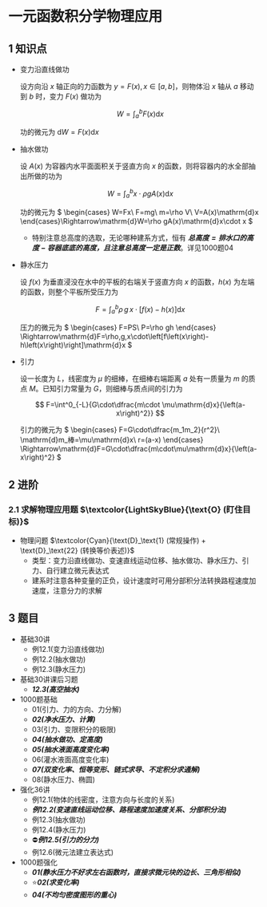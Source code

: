 # 一元函数积分学物理应用

## 1 知识点

* 变力沿直线做功

  设方向沿 $x$ 轴正向的力函数为 $y=F(x),x\in[a,b]$，则物体沿 $x$ 轴从 $a$ 移动到 $b$ 时，变力 $F(x)$ 做功为

  $$
  W=\int^b_a{F(x)\mathrm{d}x}
  $$

  功的微元为 $\mathrm{d}W=F(x)\mathrm{d}x$

* 抽水做功

  设 $A(x)$ 为容器内水平面面积关于竖直方向 $x$ 的函数，则将容器内的水全部抽出所做的功为

  $$
  W=\int^b_a{x\cdot\rho gA(x)\mathrm{d}x}
  $$

  功的微元为
  $
  \begin{cases}
    W=Fx\\
    F=mg\\
    m=\rho V\\
    V=A(x)\mathrm{d}x
  \end{cases}\Rightarrow\mathrm{d}W=\rho gA(x)\mathrm{d}x\cdot x
  $

  * 特别注意总高度的选取，无论哪种建系方式，恒有 ***$总高度=排水口的高度-容器底底的高度$，且注意总高度一定是正数***。详见1000题04

* 静水压力

  设 $f(x)$ 为垂直浸没在水中的平板的右端关于竖直方向 $x$ 的函数，$h(x)$ 为左端的函数，则整个平板所受压力为

  $$
  F=\int^b_a{\rho\,g\,x\cdot\left[f\left(x\right)-h\left(x\right)\right]\mathrm{d}x}
  $$

  压力的微元为
  $
  \begin{cases}
    F=PS\\
    P=\rho gh
  \end{cases}
  \Rightarrow\mathrm{d}F=\rho\,g\,x\cdot\left[f\left(x\right)-h\left(x\right)\right]\mathrm{d}x
  $

* 引力

  设一长度为 $L$，线密度为 $\mu$ 的细棒，在细棒右端距离 $a$ 处有一质量为 $m$ 的质点 $M$。已知引力常量为 $G$，则细棒与质点间的引力为

  $$
  F=\int^0_{-L}{G\cdot\dfrac{m\cdot \mu\mathrm{d}x}{\left(a-x\right)^2}}
  $$

  引力的微元为
  $
  \begin{cases}
    F=G\cdot\dfrac{m_1m_2}{r^2}\\
    \mathrm{d}m_棒=\mu\mathrm{d}x\\
    r=(a-x)
  \end{cases}
  \Rightarrow\mathrm{d}F=G\cdot\dfrac{m\cdot\mu\mathrm{d}x}{\left(a-x\right)^2}
  $

## 2 进阶

### 2.1 求解物理应用题 $\textcolor{LightSkyBlue}{\text{O} (盯住目标)}$

* 物理问题 $\textcolor{Cyan}{\text{D}_\text{1} (常规操作) + \text{D}_\text{22} (转换等价表述)}$
  * 类型：变力沿直线做功、变速直线运动位移、抽水做功、静水压力、引力、自行建立微元表达式
  * 建系时注意各种变量的正负，设计速度时可用分部积分法转换路程速度加速度，注意分力的求解

## 3 题目

* 基础30讲
  * 例12.1(变力沿直线做功)
  * 例12.2(抽水做功)
  * 例12.3(静水压力)
* 基础30讲课后习题
  * ***12.3(高空抽水)***
* 1000题基础
  * 01(引力、力的方向、力分解)
  * ***02(净水压力、计算)***
  * 03(引力、变限积分的极限)
  * ***04(抽水做功、定高度)***
  * ***05(抽水液面高度变化率)***
  * 06(灌水液面高度变化率)
  * ***07(双变化率、恒等变形、链式求导、不定积分求通解)***
  * 08(静水压力、椭圆)
* 强化36讲
  * 例12.1(物体的线密度，注意方向与长度的关系)
  * ***例12.2(变速直线运动位移、路程速度加速度关系、分部积分法)***
  * 例12.3(抽水做功)
  * 例12.4(静水压力)
  * ⛔***例12.5(引力的分力)***
  * 例12.6(微元法建立表达式)
* 1000题强化
  * ***01(静水压力不好求左右函数时，直接求微元块的边长、三角形相似)***
  * ⭐***02(求变化率)***
  * ***04(不均匀密度图形的重心)***
